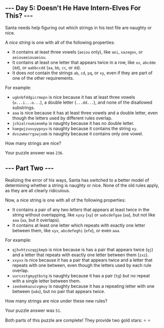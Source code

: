 \--- Day 5: Doesn't He Have Intern-Elves For This? ---
------------------------------------------------------

Santa needs help figuring out which strings in his text file are naughty or nice.

A _nice string_ is one with all of the following properties:

*   It contains at least three vowels (`aeiou` only), like `aei`, `xazegov`, or `aeiouaeiouaeiou`.
*   It contains at least one letter that appears twice in a row, like `xx`, `abcdde` (`dd`), or `aabbccdd` (`aa`, `bb`, `cc`, or `dd`).
*   It does _not_ contain the strings `ab`, `cd`, `pq`, or `xy`, even if they are part of one of the other requirements.

For example:

*   `ugknbfddgicrmopn` is nice because it has at least three vowels (`u...i...o...`), a double letter (`...dd...`), and none of the disallowed substrings.
*   `aaa` is nice because it has at least three vowels and a double letter, even though the letters used by different rules overlap.
*   `jchzalrnumimnmhp` is naughty because it has no double letter.
*   `haegwjzuvuyypxyu` is naughty because it contains the string `xy`.
*   `dvszwmarrgswjxmb` is naughty because it contains only one vowel.

How many strings are nice?

Your puzzle answer was `236`.

\--- Part Two ---
-----------------

Realizing the error of his ways, Santa has switched to a better model of determining whether a string is naughty or nice. None of the old rules apply, as they are all clearly ridiculous.

Now, a nice string is one with all of the following properties:

*   It contains a pair of any two letters that appears at least twice in the string without overlapping, like `xyxy` (`xy`) or `aabcdefgaa` (`aa`), but not like `aaa` (`aa`, but it overlaps).
*   It contains at least one letter which repeats with exactly one letter between them, like `xyx`, `abcdefeghi` (`efe`), or even `aaa`.

For example:

*   `qjhvhtzxzqqjkmpb` is nice because is has a pair that appears twice (`qj`) and a letter that repeats with exactly one letter between them (`zxz`).
*   `xxyxx` is nice because it has a pair that appears twice and a letter that repeats with one between, even though the letters used by each rule overlap.
*   `uurcxstgmygtbstg` is naughty because it has a pair (`tg`) but no repeat with a single letter between them.
*   `ieodomkazucvgmuy` is naughty because it has a repeating letter with one between (`odo`), but no pair that appears twice.

How many strings are nice under these new rules?

Your puzzle answer was `51`.

Both parts of this puzzle are complete! They provide two gold stars: ⭐ ⭐



